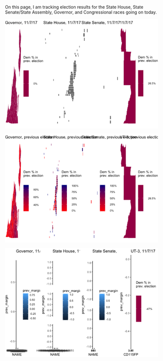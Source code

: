On this page, I am tracking election results for the State House, State Senate/State Assembly, Governor, and Congressional races going on today.

![](r_election_tracker_files/figure-markdown_github/unnamed-chunk-3-1.png)

![](r_election_tracker_files/figure-markdown_github/unnamed-chunk-4-1.png)

![](r_election_tracker_files/figure-markdown_github/unnamed-chunk-5-1.png)
